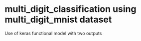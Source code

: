 # multi_digit_classification using multi_digit_mnist dataset
Use of keras functional model with two outputs
